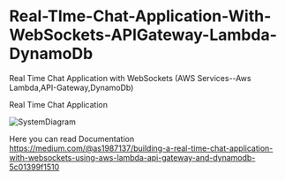 # Real-TIme-Chat-Application-With-WebSockets-APIGateway-Lambda-DynamoDb
Real Time Chat Application with WebSockets (AWS Services--Aws Lambda,API-Gateway,DynamoDb)

Real Time Chat Application


![SystemDiagram](https://github.com/AbdulSami455/Real-TIme-Chat-Application-With-WebSockets-APIGateway-Lambda-DynamoDb/assets/111019622/f23754ea-921e-4ebe-92bb-2e81a5e8816a)

Here you can read Documentation
https://medium.com/@as1987137/building-a-real-time-chat-application-with-websockets-using-aws-lambda-api-gateway-and-dynamodb-5c01399f1510

